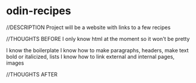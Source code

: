 # odin-recipes

//DESCRIPTION
Project will be a website with links to a few recipes

//THOUGHTS BEFORE
I only know html at the moment so it won't be pretty

I know the boilerplate
I know how to make paragraphs, headers, make text bold or italicized, lists
I know how to link external and internal pages, images





//THOUGHTS AFTER